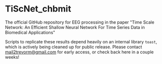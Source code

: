 # TiScNet_chbmit
The official GitHub repository for EEG processing in the paper "Time Scale Network: An Efficient Shallow Neural Network For Time Series Data in Biomedical Applications"

Scripts to replicate these results depend heavily on an internal library `toast`, which is actively being cleaned up for public release. Please contact mail2trevorm@gmail.com for early access, or check back here in a couple weeks!